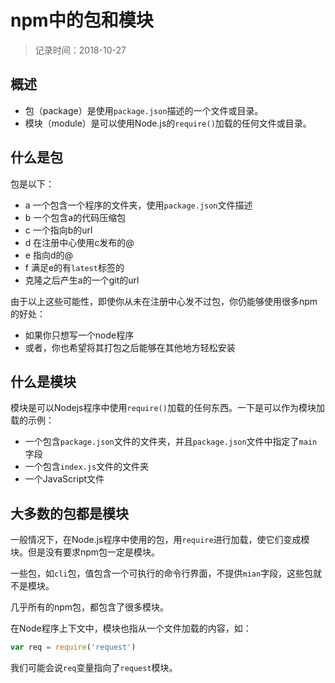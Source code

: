 # npm中的包和模块
> 记录时间：2018-10-27

## 概述

- 包（package）是使用`package.json`描述的一个文件或目录。
- 模块（module）是可以使用Node.js的`require()`加载的任何文件或目录。

## 什么是包

包是以下：

- a 一个包含一个程序的文件夹，使用`package.json`文件描述
- b 一个包含a的代码压缩包
- c 一个指向b的url
- d 在注册中心使用c发布的<name>@<version>
- e 指向d的<name>@<tag>
- f 满足e的有`latest`标签的<name>
- 克隆之后产生a的一个git的url

由于以上这些可能性，即使你从未在注册中心发不过包，你仍能够使用很多npm的好处：

- 如果你只想写一个node程序
- 或者，你也希望将其打包之后能够在其他地方轻松安装

## 什么是模块

模块是可以Nodejs程序中使用`require()`加载的任何东西。一下是可以作为模块加载的示例：

- 一个包含`package.json`文件的文件夹，并且`package.json`文件中指定了`main`字段
- 一个包含`index.js`文件的文件夹
- 一个JavaScript文件

## 大多数的包都是模块

一般情况下，在Node.js程序中使用的包，用`require`进行加载，使它们变成模块。但是没有要求npm包一定是模块。

一些包，如`cli`包，值包含一个可执行的命令行界面，不提供`mian`字段，这些包就不是模块。

几乎所有的npm包，都包含了很多模块。

在Node程序上下文中，模块也指从一个文件加载的内容，如：
```js
var req = require('request')
```
我们可能会说`req`变量指向了`request`模块。
